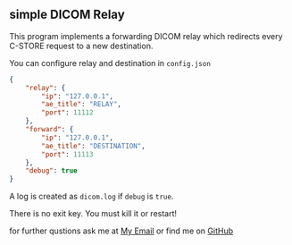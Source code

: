 ## simple DICOM Relay
This program implements a forwarding DICOM relay which redirects every C-STORE request to a new destination.

You can configure relay and destination in `config.json`

```json
{
    "relay": {
        "ip": "127.0.0.1",
        "ae_title": "RELAY",
        "port": 11112
    },
    "forward": {
        "ip": "127.0.0.1",
        "ae_title": "DESTINATION",
        "port": 11113
    },
    "debug": true
}
```
A log is created as `dicom.log` if `debug` is `true`.

There is no exit key. You must kill it or restart!

for further qustions ask me at [My Email](mailto:armonj@gmail.com) or find me on [GitHub](https://github.com/monjazeb)

